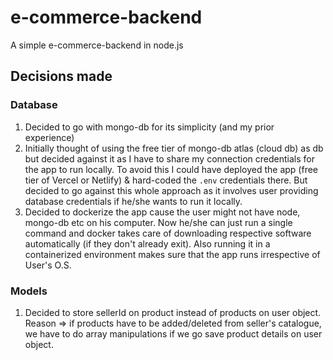 # e-commerce-backend

A simple e-commerce-backend in node.js

## Decisions made

### Database

1. Decided to go with mongo-db for its simplicity (and my prior experience)
2. Initially thought of using the free tier of mongo-db atlas (cloud db) as db but decided against it as I have to share my connection credentials for the app to run locally. To avoid this I could have deployed the app (free tier of Vercel or Netlify) & hard-coded the `.env` credentials there. But decided to go against this whole approach as it involves user providing database credentials if he/she wants to run it locally.
3. Decided to dockerize the app cause the user might not have node, mongo-db etc on his computer. Now he/she can just run a single command and docker takes care of downloading respective software automatically (if they don't already exit). Also running it in a containerized environment makes sure that the app runs irrespective of User's O.S.

### Models

1. Decided to store sellerId on product instead of products on user object. Reason => if products have to be added/deleted from seller's catalogue, we have to do array manipulations if we go save product details on user object.
